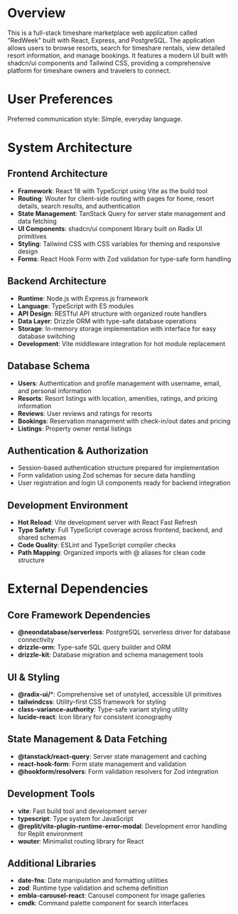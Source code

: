 # Overview

This is a full-stack timeshare marketplace web application called "RedWeek" built with React, Express, and PostgreSQL. The application allows users to browse resorts, search for timeshare rentals, view detailed resort information, and manage bookings. It features a modern UI built with shadcn/ui components and Tailwind CSS, providing a comprehensive platform for timeshare owners and travelers to connect.

# User Preferences

Preferred communication style: Simple, everyday language.

# System Architecture

## Frontend Architecture
- **Framework**: React 18 with TypeScript using Vite as the build tool
- **Routing**: Wouter for client-side routing with pages for home, resort details, search results, and authentication
- **State Management**: TanStack Query for server state management and data fetching
- **UI Components**: shadcn/ui component library built on Radix UI primitives
- **Styling**: Tailwind CSS with CSS variables for theming and responsive design
- **Forms**: React Hook Form with Zod validation for type-safe form handling

## Backend Architecture
- **Runtime**: Node.js with Express.js framework
- **Language**: TypeScript with ES modules
- **API Design**: RESTful API structure with organized route handlers
- **Data Layer**: Drizzle ORM with type-safe database operations
- **Storage**: In-memory storage implementation with interface for easy database switching
- **Development**: Vite middleware integration for hot module replacement

## Database Schema
- **Users**: Authentication and profile management with username, email, and personal information
- **Resorts**: Resort listings with location, amenities, ratings, and pricing information
- **Reviews**: User reviews and ratings for resorts
- **Bookings**: Reservation management with check-in/out dates and pricing
- **Listings**: Property owner rental listings

## Authentication & Authorization
- Session-based authentication structure prepared for implementation
- Form validation using Zod schemas for secure data handling
- User registration and login UI components ready for backend integration

## Development Environment
- **Hot Reload**: Vite development server with React Fast Refresh
- **Type Safety**: Full TypeScript coverage across frontend, backend, and shared schemas
- **Code Quality**: ESLint and TypeScript compiler checks
- **Path Mapping**: Organized imports with @ aliases for clean code structure

# External Dependencies

## Core Framework Dependencies
- **@neondatabase/serverless**: PostgreSQL serverless driver for database connectivity
- **drizzle-orm**: Type-safe SQL query builder and ORM
- **drizzle-kit**: Database migration and schema management tools

## UI & Styling
- **@radix-ui/***: Comprehensive set of unstyled, accessible UI primitives
- **tailwindcss**: Utility-first CSS framework for styling
- **class-variance-authority**: Type-safe variant styling utility
- **lucide-react**: Icon library for consistent iconography

## State Management & Data Fetching
- **@tanstack/react-query**: Server state management and caching
- **react-hook-form**: Form state management and validation
- **@hookform/resolvers**: Form validation resolvers for Zod integration

## Development Tools
- **vite**: Fast build tool and development server
- **typescript**: Type system for JavaScript
- **@replit/vite-plugin-runtime-error-modal**: Development error handling for Replit environment
- **wouter**: Minimalist routing library for React

## Additional Libraries
- **date-fns**: Date manipulation and formatting utilities
- **zod**: Runtime type validation and schema definition
- **embla-carousel-react**: Carousel component for image galleries
- **cmdk**: Command palette component for search interfaces